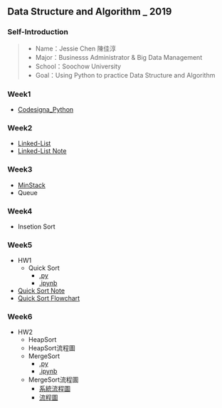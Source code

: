 ## Data Structure and Algorithm _ 2019

### Self-Introduction
>* Name：Jessie Chen 陳佳淳
>* Major：Businesss Administrator & Big Data Management
>* School：Soochow University
>* Goal：Using Python to practice Data Structure and Algorithm

### Week1
* [Codesigna_Python](https://github.com/chenjanice/Data-Structure_2019/blob/master/week1/codesignal%201-10.md#codesignal-python)

### Week2
* [Linked-List](https://github.com/chenjanice/Data-Structure_2019/blob/master/week2/Linkedlist.py)
* [Linked-List Note](week2/Linked-List_Note.md)

### Week3
 * [MinStack](https://github.com/chenjanice/Data-Structure_2019/blob/master/week3/Min%20Stack.ipynb) 
 * Queue

### Week4
 * Insetion Sort

### Week5
* HW1
  * Quick Sort
    *  [.py](https://github.com/chenjanice/Data-Structure_2019/blob/master/week5/quicksort.py)
    *  [.ipynb](https://nbviewer.jupyter.org/github/chenjanice/Data-Structure_2019/blob/master/week5/quicksort.ipynb)   
* [Quick Sort Note](https://github.com/chenjanice/Data-Structure_2019/blob/master/week5/quicksort.md)
* [Quick Sort Flowchart](quicksort_flowchart.jpg)

### Week6
* HW2
  * HeapSort
  * HeapSort流程圖
  * MergeSort
    * [.py](https://github.com/chenjanice/Data-Structure_2019/blob/master/HW2/merge_sort_05153208.py)
    * [.ipynb](HW2/merge_sort_05153208.ipynb)
  * MergeSort流程圖
    * [系統流程圖](HW2/mergesort_flowchart1.png)
    * [流程圖](HW2/mergesort_flowchart2.png)

